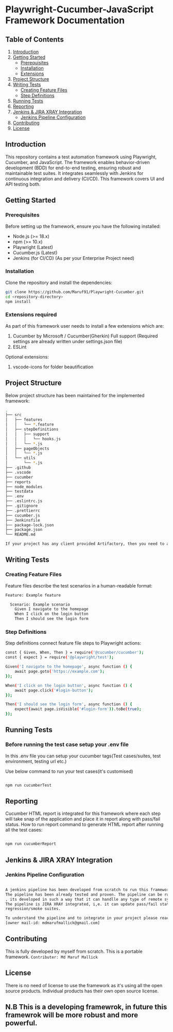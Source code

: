 # Playwright-Cucumber-JavaScript Framework Documentation

## Table of Contents
1. [Introduction](#introduction)
2. [Getting Started](#getting-started)
    - [Prerequisites](#prerequisites)
    - [Installation](#installation)
    - [Extensions](#extensions-required)
3. [Project Structure](#project-structure)
4. [Writing Tests](#writing-tests)
    - [Creating Feature Files](#creating-feature-files)
    - [Step Definitions](#step-definitions)
5. [Running Tests](#running-tests)
6. [Reporting](#reporting)
7. [Jenkins & JIRA XRAY Integration](#jenkins-integration)
    - [Jenkins Pipeline Configuration](#jenkins-pipeline-configuration)
8. [Contributing](#contributing)
9. [License](#license)

## Introduction
This repository contains a test automation framework using Playwright, Cucumber, and JavaScript. The framework enables behavior-driven development (BDD) for end-to-end testing, ensuring robust and maintainable test suites. It integrates seamlessly with Jenkins for continuous integration and delivery (CI/CD). This framework covers UI and API testing both.

## Getting Started

### Prerequisites
Before setting up the framework, ensure you have the following installed:
- Node.js (>= 18.x)
- npm (>= 10.x)
- Playwright (Latest)
- Cucumber.js (Latest)
- Jenkins (for CI/CD) (As per your Enterprise Project need)

### Installation
Clone the repository and install the dependencies:
```bash
git clone https://github.com/Maruf91/Playwright-Cucumber.git
cd <repository-directory>
npm install
```
### Extensions required
As part of this framework user needs to install a few extensions which are:
1. Cucumber by Microsoft / Cucumber(Gherkin) Full support (Required settings are already written
under settings.json file)
2. ESLint

Optional extensions: 
1. vscode-icons for folder beautification

## Project Structure
Below project structure has been maintained for the implemented framework:
```bash
.
├── src
│   ├── features
│   │   └── *.feature
│   ├── stepDefinitions
│   │   ├── support
│   │   │   └── hooks.js
│   │   └── *.js
│   ├── pageObjects
│   │   └── *.js
│   └── utils
│       └── *.js
├── .github
├── .vscode
├── cucumber
├── reports
├── node_modules
├── testdata
├── .env
├── .eslintrc.js
├── .gitignore
├── .prettierrc
├── cucumber.js
├── Jenkinsfile
├── package-lock.json
├── package.json
└── README.md

If your project has any client provided Artifactory, then you need to add one file at root level named as ".npmrc", where user needs to provide authentication details, when 'npm install' will download the modules it will check the vulnerabilities during runtime.
```
## Writing Tests

### Creating Feature Files
Feature files describe the test scenarios in a human-readable format:
```bash
Feature: Example feature

  Scenario: Example scenario
    Given I navigate to the homepage
    When I click on the login button
    Then I should see the login form
```    
### Step Definitions
Step definitions connect feature file steps to Playwright actions:

```bash
const { Given, When, Then } = require('@cucumber/cucumber');
const { expect } = require('@playwright/test');

Given('I navigate to the homepage', async function () {
    await page.goto('https://example.com');
});

When('I click on the login button', async function () {
    await page.click('#login-button');
});

Then('I should see the login form', async function () {
    expect(await page.isVisible('#login-form')).toBe(true);
});
```
## Running Tests

### Before running the test case setup your .env file
In this .env file you can setup your cucumber tags(Test cases/suites, test environment, testing url etc.)

Use below command to run your test cases(it's customised)
```bash

npm run cucumberTest

```
## Reporting
Cucumber HTML report is integrated for this framework where each step will take snap of the 
application and place it in report along with pass/fail status.
How to run report command to generate HTML report after running all the test cases:
```bash

npm run cucumberReport

```

## Jenkins & JIRA XRAY Integration

### Jenkins Pipeline Configuration
```bash

A jenkins pipeline has been developed from scratch to run this framework in remote system as part of CI/CT.
The pipeline has been already tested and proven. The pipeline can be run on MAC/WINDOWS/UNIX system
, its developed in such a way that it can handlle any type of remote system.
The pipeline is JIRA XRAY integrated, i,e. it can update pass/fail status of the pre created manual 
regression/smoke suites.

To understand the pipeline and to integrate in your project please reach out to Owner of this project
[owner mail-id: mdmarufmallick@gmail.com]

```

## Contributing
This is fully developed by myself from scratch.
This is a portable framework.
`Contributer: Md Maruf Mallick`

## License
There is no need of license to use the framework as it's using all the open source products.
Individual products has their own open source license.
## N.B This is a developing framewrok, in future this framewrok will be more robust and more powerful.